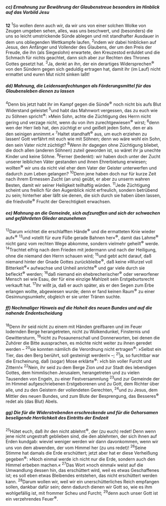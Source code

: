 ##### cc) Ermahnung zur Bewährung der Glaubenstreue besonders im Hinblick auf das Vorbild Jesu

__12__
<sup>1</sup>So wollen denn auch wir, da wir uns von einer solchen Wolke von Zeugen umgeben sehen, alles, was uns beschwert, und (besonders) die uns so leicht umstrickende Sünde ablegen und mit standhafter Ausdauer in dem uns obliegenden Wettkampfe laufen,
<sup>2</sup>indem wir dabei hinblicken auf Jesus, den Anfänger und Vollender des Glaubens, der um den Preis der Freude, die ihn (als Siegeslohn) erwartete, den Kreuzestod erduldet und die Schmach für nichts geachtet, dann sich aber zur Rechten des Thrones Gottes gesetzt hat.
<sup>3</sup>Ja, denkt an ihn, der ein derartiges Widersprechen<sup title="oder: solche Anfeindungen">&#x2732;</sup> von den Sündern gegen sich geduldig ertragen hat, damit ihr (im Lauf) nicht ermattet und euren Mut nicht sinken laßt!

##### dd) Mahnung, die Leidensanfechtungen als Förderungsmittel für das Glaubensleben dienen zu lassen

<sup>4</sup>Denn bis jetzt habt ihr im Kampf gegen die Sünde<sup title="vgl. V.3">&#x2732;</sup> noch nicht bis aufs Blut Widerstand geleistet
<sup>5</sup>und habt das Mahnwort vergessen, das zu euch wie zu Söhnen spricht<sup title="Spr 3,11-12">&#x2732;</sup>: »Mein Sohn, achte die Züchtigung des Herrn nicht gering und verzage nicht, wenn du von ihm zurechtgewiesen<sup title="oder: heimgesucht">&#x2732;</sup> wirst;
<sup>6</sup>denn wen der Herr lieb hat, den züchtigt er und geißelt jeden Sohn, den er als den seinigen annimmt.«
<sup>7</sup>Haltet standhaft<sup title="oder: geduldig">&#x2732;</sup> aus, um euch erziehen zu lassen! Gott verfährt mit euch wie mit Söhnen; denn wo wäre wohl ein Sohn, den sein Vater nicht züchtigt?
<sup>8</sup>Wenn ihr dagegen ohne Züchtigung bliebet, die doch allen (anderen Söhnen) zuteil geworden ist, so wäret ihr ja unechte Kinder und keine Söhne.
<sup>9</sup>Ferner (bedenkt): wir haben doch unter der Zucht unserer leiblichen Väter gestanden und ihnen Ehrerbietung erwiesen; wollten<sup title="oder: sollten">&#x2732;</sup> wir uns da nicht viel eher dem Vater der Geister unterwerfen und dadurch zum Leben gelangen?
<sup>10</sup>Denn jene haben doch nur für kurze Zeit nach ihrem Ermessen Zucht (an uns) geübt, er aber zu unserm wahren Besten, damit wir seiner Heiligkeit teilhaftig würden.
<sup>11</sup>Jede Züchtigung scheint uns freilich für den Augenblick nicht erfreulich, sondern betrübend zu sein; hinterher aber läßt sie denen, die sich durch sie haben üben lassen, die friedvolle<sup title="oder: friedsame = friedenschaffende">&#x2732;</sup> Frucht der Gerechtigkeit erwachsen.

##### ee) Mahnung an die Gemeinde, sich aufzuraffen und sich der schwachen und gefährdeten Glieder anzunehmen

<sup>12</sup>Darum »richtet die erschlafften Hände<sup title="oder: Arme">&#x2732;</sup> und die ermatteten Knie wieder auf«<sup title="Jes 35,3">&#x2732;</sup>
<sup>13</sup>und »stellt für eure Füße gerade Bahnen her«<sup title="Spr 4,26">&#x2732;</sup>, damit das Lahme<sup title="d.h. die lahmen Gemeindeglieder">&#x2732;</sup> nicht ganz vom rechten Wege abkomme, sondern vielmehr geheilt<sup title="= gesund">&#x2732;</sup> werde.
<sup>14</sup>Trachtet eifrig nach dem Frieden mit jedermann und nach der Heiligung, ohne die niemand den Herrn schauen wird;
<sup>15</sup>und gebt acht darauf, daß niemand hinter der Gnade Gottes zurückbleibe<sup title="= die Gnade versäume">&#x2732;</sup>, daß keine »Wurzel voll Bitterkeit<sup title="= kein giftiger Wurzelschoß">&#x2732;</sup>« aufwachse und Unheil anrichte<sup title="5.Mose 29,17">&#x2732;</sup> und gar viele durch sie befleckt<sup title="oder: vergiftet">&#x2732;</sup> werden;
<sup>16</sup>daß niemand ein ehebrecherischer<sup title="= von Gott abtrünniger">&#x2732;</sup> oder verworfener Mensch sei wie Esau, der für eine einzige Mahlzeit sein Erstgeburtsrecht verkauft hat.
<sup>17</sup>Ihr wißt ja, daß er auch später, als er den Segen zum Erbe erlangen wollte, abgewiesen wurde; denn er fand keinen Raum<sup title="= keine Möglichkeit">&#x2732;</sup> zu einer Gesinnungsumkehr, obgleich er sie unter Tränen suchte.

##### ff) Nochmaliger Hinweis auf die Hoheit des neuen Bundes und auf die nahende Endentscheidung

<sup>18</sup>Denn ihr seid nicht zu einem mit Händen greifbaren und im Feuer lodernden Berge herangetreten, nicht zu Wolkendunkel, Finsternis und Gewittersturm,
<sup>19</sup>nicht zu Posaunenschall und Donnerworten, bei denen die Zuhörer die Bitte aussprachen, es möchte nicht weiter zu ihnen geredet werden –
<sup>20</sup>sie konnten nämlich die Verordnung nicht ertragen<sup title="die an sie erging; 2.Mose 19,12-13">&#x2732;</sup>: »Selbst ein Tier, das den Berg berührt, soll gesteinigt werden!« –;
<sup>21</sup>ja, so furchtbar war die Erscheinung, daß (sogar) Mose erklärte<sup title="5.Mose 9,19">&#x2732;</sup>: »Ich bin voller Furcht und Zittern!«
<sup>22</sup>Nein, ihr seid zu dem Berge Zion und zur Stadt des lebendigen Gottes, dem himmlischen Jerusalem, herangetreten und zu vielen Tausenden von Engeln, zu einer Festversammlung
<sup>23</sup>und zur Gemeinde der im Himmel aufgeschriebenen Erstgeborenen und zu Gott, dem Richter über alle, und zu den Geistern der vollendeten Gerechten,
<sup>24</sup>und zu Jesus, dem Mittler des neuen Bundes, und zum Blute der Besprengung, das Besseres<sup title="oder: wirksamer">&#x2732;</sup> redet als (das Blut) Abels.

##### gg) Die für die Widerstrebenden erschreckende und für die Gehorsamen beseligende Herrlichkeit des Eintritts der Endzeit

<sup>25</sup>Hütet euch, daß ihr den nicht ablehnt<sup title="d.h. euch nicht weigert, den anzuhören">&#x2732;</sup>, der (zu euch) redet! Denn wenn jene nicht ungestraft geblieben sind, die den ablehnten, der sich ihnen auf Erden kundgab: wieviel weniger werden wir dann davonkommen, wenn wir uns von dem abwenden, der vom Himmel her (zu uns redet)!
<sup>26</sup>Seine Stimme hat damals die Erde erschüttert; jetzt aber hat er diese Verheißung gegeben<sup title="Hag 2,6">&#x2732;</sup>: »Noch einmal werde ich nicht nur die Erde, sondern auch den Himmel erbeben machen.«
<sup>27</sup>Das Wort »noch einmal« weist auf die Umwandlung dessen hin, das erschüttert wird, weil es etwas Geschaffenes ist; es soll eben etwas Bleibendes entstehen, das nicht erschüttert werden kann.
<sup>28</sup>Darum wollen wir, weil wir ein unerschütterliches Reich empfangen sollen, dankbar dafür sein; denn dadurch dienen wir Gott so, wie es ihm wohlgefällig ist, mit frommer Scheu und Furcht;
<sup>29</sup>denn auch unser Gott ist ein verzehrendes Feuer<sup title="5.Mose 4,24">&#x2732;</sup>.